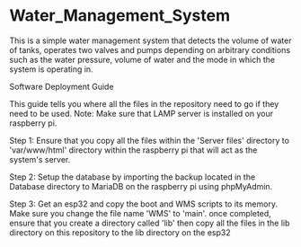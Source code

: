 # Water_Management_System

This is a simple water management system that detects the volume of water of tanks,
operates two valves and pumps depending on arbitrary conditions such as the water pressure,
volume of water and the mode in which the system is operating in.

Software Deployment Guide

This guide tells you where all the files in the repository need to go if they need to be used.
Note: Make sure that LAMP server is installed on your raspberry pi.

Step 1: 
Ensure that you copy all the files within the 'Server files' directory to 'var/www/html' directory within
the raspberry pi that will act as the system's server.

Step 2: 
Setup the database by importing the backup located in the Database directory to MariaDB on the raspberry pi using phpMyAdmin.

Step 3:
Get an esp32 and copy the boot and WMS scripts to its memory. Make sure you change the file name 'WMS' to 'main'.
once completed, ensure that you create a directory called 'lib' then copy all the files in the lib directory on this repository to the lib 
directory on the esp32
